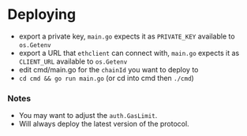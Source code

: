 # Deploying
* export a private key, `main.go` expects it as `PRIVATE_KEY` available to `os.Getenv`
* export a URL that `ethclient` can connect with, `main.go` expects it as `CLIENT_URL` available to `os.Getenv`
* edit cmd/main.go for the `chainId` you want to deploy to
* `cd cmd && go run main.go` (or cd into cmd then `./cmd`)

### Notes
* You may want to adjust the `auth.GasLimit`.
* Will always deploy the latest version of the protocol.

